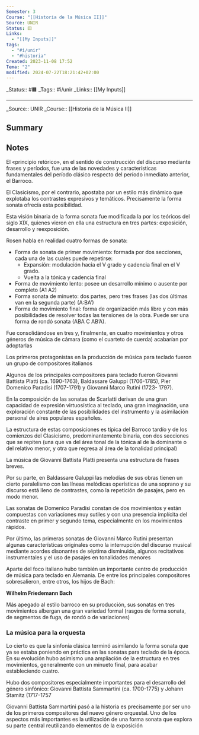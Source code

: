 ```yaml
---
Semester: 3
Course: "[[Historia de la Música II]]"
Source: UNIR
Status: 🟨
Links:
  - "[[My Inputs]]"
tags:
  - "#i/unir"
  - "#historia"
Created: 2023-11-08 17:52
Tema: "2"
modified: 2024-07-22T18:21:42+02:00
---
```

\_Status:: #🟧
\_Tags::  #i/unir
\_Links::  [[My Inputs]]
___

\_Source:: UNIR 
\_Course:: [[Historia de la Música II]]

## Summary

## Notes

El «principio retórico», en el sentido de construcción del discurso mediante frases y períodos, fue una de las novedades y características fundamentales del período clásico respecto del período inmediato anterior, el Barroco.

El Clasicismo, por el contrario, apostaba por un estilo más dinámico que explotaba los contrastes expresivos y temáticos. Precisamente la forma sonata ofrecía esta posibilidad.

Esta visión binaria de la forma sonata fue modificada la por los teóricos del siglo XIX, quienes vieron en ella una estructura en tres partes: exposición, desarrollo y reexposición.

Rosen habla en realidad cuatro formas de sonata:

- Forma de sonata de primer movimiento: formada por dos secciones, cada una de las cuales puede repetirse:
	- Expansión: modulación hacia el V grado y cadencia final en el V grado.
	- Vuelta a la tónica y cadencia final
- Forma de movimiento lento: posee un desarrollo mínimo o ausente por completo (A1 A2)
- Forma sonata de minueto: dos partes, pero tres frases (las dos últimas van en la segunda parte) (A:BA’)
- Forma de movimiento final: forma de organización más libre y con más posibilidades de resolver todas las tensiones de la obra. Puede ser una forma de rondó sonata (ABA C AB’A).

Fue consolidándose en tres y, finalmente, en cuatro movimientos y otros géneros de música de cámara (como el cuarteto de cuerda) acabarían por adoptarlas

Los primeros protagonistas en la producción de música para teclado fueron un grupo de compositores italianos

Algunos de los principales compositores para teclado fueron Giovanni Battista Platti (ca. 1690-1763), Baldassare Galuppi (1706-1785), Pier Domenico Paradisi (1707-1791) y Giovanni Marco Rutini (1723- 1797).

En la composición de las sonatas de Scarlatti derivan de una gran capacidad de expresión virtuosística al teclado, una gran imaginación, una exploración constante de las posibilidades del instrumento y la asimilación personal de aires populares españoles.

La estructura de estas composiciones es típica del Barroco tardío y de los comienzos del Clasicismo, predominantemente binaria, con dos secciones que se repiten (una que va del área tonal de la tónica al de la dominante o del relativo menor, y otra que regresa al área de la tonalidad principal)

La música de Giovanni Battista Platti presenta una estructura de frases breves.

Por su parte, en Baldassare Galuppi las melodías de sus obras tienen un cierto paralelismo con las líneas melódicas operísticas de una soprano y su discurso está lleno de contrastes, como la repetición de pasajes, pero en modo menor.

Las sonatas de Domenico Paradisi constan de dos movimientos y están compuestas con variaciones muy sutiles y con una presencia implícita del contraste en primer y segundo tema, especialmente en los movimientos rápidos. 

Por último, las primeras sonatas de Giovanni Marco Rutini presentan algunas características originales como la interrupción del discurso musical mediante acordes disonantes de séptima disminuida, algunos recitativos instrumentales y el uso de pasajes en tonalidades menores

Aparte del foco italiano hubo también un importante centro de producción de música para teclado en Alemania. De entre los principales compositores sobresalieron, entre otros, los hijos de Bach:

**Wilhelm Friedemann Bach**

Más apegado al estilo barroco en su producción, sus sonatas en tres movimientos albergan una gran variedad formal (rasgos de forma sonata, de segmentos de fuga, de rondó o de variaciones)

### La música para la orquesta

Lo cierto es que la sinfonía clásica terminó asimilando la forma sonata que ya se estaba poniendo en práctica en las sonatas para teclado de la época. En su evolución hubo asimismo una ampliación de la estructura en tres movimientos, generalmente con un minueto final, para acabar estableciendo cuatro.

Hubo dos compositores especialmente importantes para el desarrollo del género sinfónico: Giovanni Battista Sammartini (ca. 1700-1775) y Johann Stamitz (1717-1757

Giovanni Battista Sammartini pasó a la historia es precisamente por ser uno de los primeros compositores del nuevo género orquestal. Uno de los aspectos más importantes es la utilización de una forma sonata que explora su parte central reutilizando elementos de la exposición










